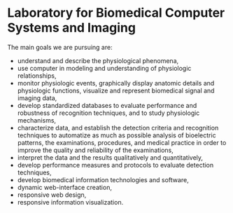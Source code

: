 # Laboratory for Biomedical Computer Systems and Imaging

The main goals we are pursuing are:
- understand and describe the physiological phenomena,
- use computer in modeling and understanding of physiologic relationships,
- monitor physiologic events, graphically display anatomic details and physiologic functions, visualize and represent biomedical signal and imaging data,
- develop standardized databases to evaluate performance and robustness of recognition techniques, and to study physiologic mechanisms,
- characterize data, and establish the detection criteria and recognition techniques to automatize as much as possible analysis of bioelectric patterns, the examinations, procedures, and medical practice in order to improve the quality and reliability of the examinations,
- interpret the data and the results qualitatively and quantitatively,
- develop performance measures and protocols to evaluate detection techniques,
- develop biomedical information technologies and software,
- dynamic web-interface creation,
- responsive web design,
- responsive information visualization. 

